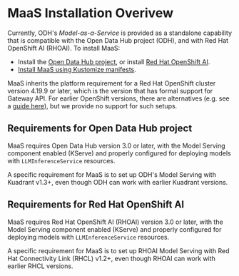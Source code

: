 # MaaS Installation Overivew

Currently, ODH's _Model-as-a-Service_ is provided as a standalone capability that is
compatible with the Open Data Hub project (ODH), and with Red Hat OpenShift AI (RHOAI). To
install MaaS:

* Install the [Open Data Hub project](odh-setup.md),
  or install [Red Hat OpenShift AI](rhoai-setup.md).
* [Install MaaS using Kustomize manifests](maas-setup.md).

MaaS inherits the platform requirement for a Red Hat OpenShift cluster version 4.19.9 or
later, which is the version that has formal support for Gateway API. For earlier OpenShift
versions, there are alternatives (e.g. see a [guide here](https://github.com/opendatahub-io/kserve/tree/release-v0.15/docs/samples/llmisvc/ocp-4-18-setup)),
but we provide no support for such setups.

## Requirements for Open Data Hub project

MaaS requires Open Data Hub version 3.0 or later, with the Model Serving component
enabled (KServe) and properly configured for deploying models with `LLMInferenceService`
resources.

A specific requirement for MaaS is to set up ODH's Model Serving with Kuadrant v1.3+, even
though ODH can work with earlier Kuadrant versions.

## Requirements for Red Hat OpenShift AI

MaaS requires Red Hat OpenShift AI (RHOAI) version 3.0 or later, with the Model Serving
component enabled (KServe) and properly configured for deploying models with
`LLMInferenceService` resources.

A specific requirement for MaaS is to set up RHOAI Model Serving with Red Hat Connectivity
Link (RHCL) v1.2+, even though RHOAI can work with earlier RHCL versions.
